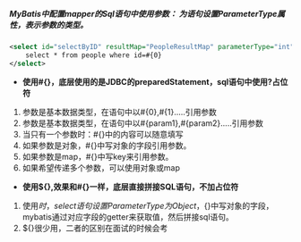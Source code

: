 ##### MyBatis中配置mapper的Sql语句中使用参数： 为语句设置ParameterType属性，表示参数的类型。

```xml
<select id="selectByID" resultMap="PeopleResultMap" parameterType="int">
	select * from people where id=#{0}
</select>
```



- **使用#{}，底层使用的是JDBC的preparedStatement，sql语句中使用?占位符**

1. 参数是基本数据类型，在语句中以#{0},#{1}.....引用参数
2. 参数是基本数据类型，在语句中以#{param1},#{param2}.....引用参数
3. 当只有一个参数时：#{}中的内容可以随意填写
4. 如果参数是对象，#{}中写对象的字段引用参数。
5. 如果参数是map，#{}中写key来引用参数。
6. 如果希望传递多个参数，可以使用对象或map

- **使用${},效果和#{}一样，底层直接拼接SQL语句，不加占位符**

1. 使用${}时，select语句设置ParameterType为Object，${}中写对象的字段，mybatis通过对应字段的getter来获取值，然后拼接sql语句。
2. ${}很少用，二者的区别在面试的时候会考